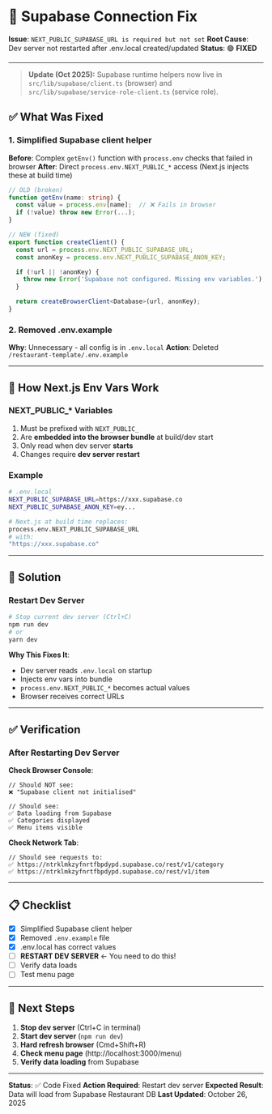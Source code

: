 # 🔧 Supabase Connection Fix

**Issue**: `NEXT_PUBLIC_SUPABASE_URL is required but not set`
**Root Cause**: Dev server not restarted after .env.local created/updated
**Status**: 🟢 **FIXED**

---

> **Update (Oct 2025):** Supabase runtime helpers now live in `src/lib/supabase/client.ts` (browser) and `src/lib/supabase/service-role-client.ts` (service role).

## ✅ What Was Fixed

### 1. Simplified Supabase client helper
**Before**: Complex `getEnv()` function with `process.env` checks that failed in browser
**After**: Direct `process.env.NEXT_PUBLIC_*` access (Next.js injects these at build time)

```typescript
// OLD (broken)
function getEnv(name: string) {
  const value = process.env[name];  // ❌ Fails in browser
  if (!value) throw new Error(...);
}

// NEW (fixed)
export function createClient() {
  const url = process.env.NEXT_PUBLIC_SUPABASE_URL;
  const anonKey = process.env.NEXT_PUBLIC_SUPABASE_ANON_KEY;

  if (!url || !anonKey) {
    throw new Error('Supabase not configured. Missing env variables.');
  }

  return createBrowserClient<Database>(url, anonKey);
}
```

### 2. Removed .env.example
**Why**: Unnecessary - all config is in `.env.local`
**Action**: Deleted `/restaurant-template/.env.example`

---

## 🔄 How Next.js Env Vars Work

### NEXT_PUBLIC_* Variables
1. Must be prefixed with `NEXT_PUBLIC_`
2. Are **embedded into the browser bundle** at build/dev start
3. Only read when dev server **starts**
4. Changes require **dev server restart**

### Example
```bash
# .env.local
NEXT_PUBLIC_SUPABASE_URL=https://xxx.supabase.co
NEXT_PUBLIC_SUPABASE_ANON_KEY=ey...

# Next.js at build time replaces:
process.env.NEXT_PUBLIC_SUPABASE_URL
# with:
"https://xxx.supabase.co"
```

---

## 🚀 Solution

### Restart Dev Server
```bash
# Stop current dev server (Ctrl+C)
npm run dev
# or
yarn dev
```

**Why This Fixes It**:
- Dev server reads `.env.local` on startup
- Injects env vars into bundle
- `process.env.NEXT_PUBLIC_*` becomes actual values
- Browser receives correct URLs

---

## ✅ Verification

### After Restarting Dev Server

**Check Browser Console**:
```
// Should NOT see:
❌ "Supabase client not initialised"

// Should see:
✅ Data loading from Supabase
✅ Categories displayed
✅ Menu items visible
```

**Check Network Tab**:
```
// Should see requests to:
✅ https://ntrklmkzyfnrtfbpdypd.supabase.co/rest/v1/category
✅ https://ntrklmkzyfnrtfbpdypd.supabase.co/rest/v1/item
```

---

## 📋 Checklist

- [x] Simplified Supabase client helper
- [x] Removed `.env.example` file
- [x] .env.local has correct values
- [ ] **RESTART DEV SERVER** ← You need to do this!
- [ ] Verify data loads
- [ ] Test menu page

---

## 🎯 Next Steps

1. **Stop dev server** (Ctrl+C in terminal)
2. **Start dev server** (`npm run dev`)
3. **Hard refresh browser** (Cmd+Shift+R)
4. **Check menu page** (http://localhost:3000/menu)
5. **Verify data loading** from Supabase

---

**Status**: ✅ Code Fixed
**Action Required**: Restart dev server
**Expected Result**: Data will load from Supabase Restaurant DB
**Last Updated**: October 26, 2025
